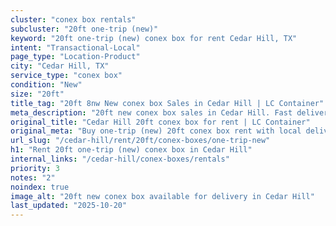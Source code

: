 ```yaml
---
cluster: "conex box rentals"
subcluster: "20ft one-trip (new)"
keyword: "20ft one-trip (new) conex box for rent Cedar Hill, TX"
intent: "Transactional-Local"
page_type: "Location-Product"
city: "Cedar Hill, TX"
service_type: "conex box"
condition: "New"
size: "20ft"
title_tag: "20ft 8nw New conex box Sales in Cedar Hill | LC Container"
meta_description: "20ft new conex box sales in Cedar Hill. Fast delivery, competitive pricing. Serving conex boxes area. Quote ID: ITV. Call (214) 524-4168 for your free quote today."
original_title: "Cedar Hill 20ft conex box for rent | LC Container"
original_meta: "Buy one-trip (new) 20ft conex box rent with local delivery in Cedar Hill, TX. LC Container — local Since 2003. Request a fast quote today."
url_slug: "/cedar-hill/rent/20ft/conex-boxes/one-trip-new"
h1: "Rent 20ft one-trip (new) conex box in Cedar Hill"
internal_links: "/cedar-hill/conex-boxes/rentals"
priority: 3
notes: "2"
noindex: true
image_alt: "20ft new conex box available for delivery in Cedar Hill"
last_updated: "2025-10-20"
---
```


<!-- TODO: Add unique city/inventory copy, images, and internal links here. -->
